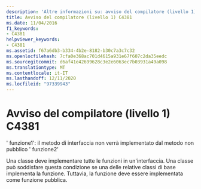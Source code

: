 ```yaml
---
description: 'Altre informazioni su: avviso del compilatore (livello 1) C4381'
title: Avviso del compilatore (livello 1) C4381
ms.date: 11/04/2016
f1_keywords:
- C4381
helpviewer_keywords:
- C4381
ms.assetid: f67a6db3-b334-4b2e-8182-b30c7a3c7c32
ms.openlocfilehash: 7cfa0e368ac701d4615a931e67f607c2da35eedc
ms.sourcegitcommit: d6af41e42699628c3e2e6063ec7b03931a49a098
ms.translationtype: MT
ms.contentlocale: it-IT
ms.lasthandoff: 12/11/2020
ms.locfileid: "97339943"
---
```

# <a name="compiler-warning-level-1-c4381"></a>Avviso del compilatore (livello 1) C4381

' funzione1': il metodo di interfaccia non verrà implementato dal metodo non pubblico ' funzione2'

Una classe deve implementare tutte le funzioni in un'interfaccia. Una classe può soddisfare questa condizione se una delle relative classi di base implementa la funzione. Tuttavia, la funzione deve essere implementata come funzione pubblica.
